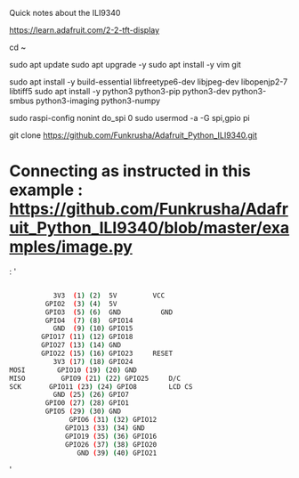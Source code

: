 Quick notes about the ILI9340

https://learn.adafruit.com/2-2-tft-display





cd ~

sudo apt update
sudo apt upgrade -y
sudo apt install -y vim git

sudo apt install -y build-essential libfreetype6-dev libjpeg-dev libopenjp2-7 libtiff5
sudo apt install -y python3 python3-pip python3-dev python3-smbus python3-imaging python3-numpy


sudo raspi-config nonint do_spi 0
sudo usermod -a -G spi,gpio pi

git clone https://github.com/Funkrusha/Adafruit_Python_ILI9340.git



# Connecting as instructed in this example : https://github.com/Funkrusha/Adafruit_Python_ILI9340/blob/master/examples/image.py
: '
```Bash

           3V3  (1) (2)  5V		    VCC
         GPIO2  (3) (4)  5V			  
         GPIO3  (5) (6)  GND		  GND
         GPIO4  (7) (8)  GPIO14
           GND  (9) (10) GPIO15
        GPIO17 (11) (12) GPIO18
        GPIO27 (13) (14) GND
        GPIO22 (15) (16) GPIO23		RESET
           3V3 (17) (18) GPIO24
MOSI		GPIO10 (19) (20) GND
MISO		 GPIO9 (21) (22) GPIO25		D/C
SCK		  GPIO11 (23) (24) GPIO8		LCD CS
           GND (25) (26) GPIO7
         GPIO0 (27) (28) GPIO1
         GPIO5 (29) (30) GND
			   GPIO6 (31) (32) GPIO12
			  GPIO13 (33) (34) GND
			  GPIO19 (35) (36) GPIO16
			  GPIO26 (37) (38) GPIO20
			     GND (39) (40) GPIO21

```
'

